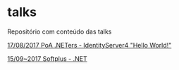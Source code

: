 # talks
Repositório com conteúdo das talks

[17/08/2017 PoA .NETers - IdentityServer4 "Hello World!"](meetup/)

[15/09~2017 Softplus - .NET](https://docs.google.com/presentation/d/1K_Brq-TX_QavUeCMJfCpszDvAzzlUG4IMfOzJjAvUb0/edit?usp=sharing)
